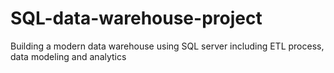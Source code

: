 # SQL-data-warehouse-project
Building a modern data warehouse using SQL server including ETL process, data modeling and analytics
